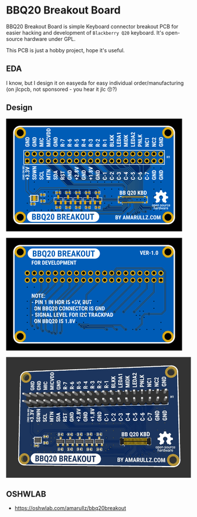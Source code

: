 # BBQ20 Breakout Board

BBQ20 Breakout Board is simple Keyboard connector breakout PCB for easier hacking and development of `Blackberry Q20` keyboard. It's open-source hardware under GPL.

This PCB is just a hobby project, hope it's useful.

## EDA

I know, but I design it on easyeda for easy individual order/manufacturing (on jlcpcb, not sponsored - you hear it jlc 😚?)

## Design

![Top View](imgs/bbq20b-top.svg)

![Bottom View](imgs/bbq20b-bottom.svg)

![3D View](imgs/bbq20b-3d.jpeg)

## OSHWLAB

-  https://oshwlab.com/amarullz/bbq20breakout

